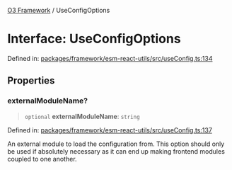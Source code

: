 [O3 Framework](../API.md) / UseConfigOptions

# Interface: UseConfigOptions

Defined in: [packages/framework/esm-react-utils/src/useConfig.ts:134](https://github.com/its-kios09/openmrs-esm-core/blob/main/packages/framework/esm-react-utils/src/useConfig.ts#L134)

## Properties

### externalModuleName?

> `optional` **externalModuleName**: `string`

Defined in: [packages/framework/esm-react-utils/src/useConfig.ts:137](https://github.com/its-kios09/openmrs-esm-core/blob/main/packages/framework/esm-react-utils/src/useConfig.ts#L137)

An external module to load the configuration from. This option should only be used if
absolutely necessary as it can end up making frontend modules coupled to one another.
